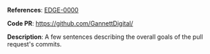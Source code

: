 **References**: [EDGE-0000](https://jira.gannett.com/browse/ANALYTICS-EDGE)

**Code PR**: https://github.com/GannettDigital/

**Description**:
A few sentences describing the overall goals of the pull request's commits.